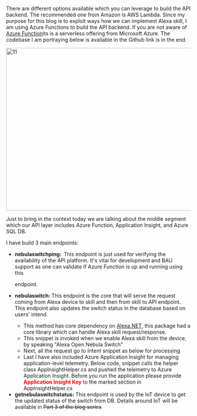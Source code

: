 There are different options available which you can leverage to build the API backend. The recommended one from Amazon is AWS Lambda. Since my purpose for this blog is to exploit ways how we can implement Alexa skill, I am using Azure Functions to build the API backend. If you are not aware of <a href="https://azure.microsoft.com/en-us/services/functions/">Azure Function</a>its is a serverless offering from Microsoft Azure. The codebase I am portraying below is available in the Github link is in the end.

<img class="alignnone size-full wp-image-4555" src="https://khanasif1.files.wordpress.com/2020/06/11-e1593582381834.png" alt="11" width="1014" height="443" />

Just to bring in the context today we are talking about the middle segment which our API layer includes Azure Function, Application Insight, and Azure SQL DB.

I have build 3 main endpoints:
<ul>
	<li><strong>nebulaswitchping:  </strong>This endpoint is just used for verifying the availability of the API platform. It's vital for development and BAU support as one can validate if Azure Function is up and running using this

endpoint.</li>
	<li><strong>nebulaswitch: </strong>This endpoint is the core that will serve the request coming from Alexa device to skill and then from skill to API endpoint. This endpoint also updates the switch status in the database based on users' intend.
<ul>
	<li>This method has core dependency on <a href="https://github.com/timheuer/alexa-skills-dotnet">Alexa.NET</a>, this package had a core library which can handle Alexa skill request/response.</li>
	<li>This snippet is invoked when we enable Alexa skill from the device, by speaking "Alexa Open Nebula Switch"
</li>
	<li>Next, all the request go to Intent snippet as below for processing
</li>
	<li>Last I have also included Azure Application Insight for managing application-level telemetry. Below code, snippet calls the helper class AppInsightHelper.cs and pushed the telemetry to Azure Application Insight. Before you run the application please provide <strong><span style="color: #ff0000;">Application Insight Key</span></strong> to the marked section in AppInsightHelper.cs
</li>
</ul>
</li>
	<li><strong>getnebulaswitchstatus: </strong>This endpoint is used by the IoT device to get the updated status of the switch from DB. Details around IoT will be available in <del>Part 3 of the blog series</del></li>
</ul>
